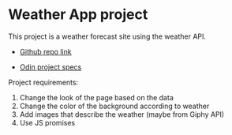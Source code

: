 # Weather App project

This project is a weather forecast site using the weather API.

- [Github repo link](https://github.com/NewIncome/WeatherApp)

- [Odin project specs](https://www.theodinproject.com/courses/javascript/lessons/weather-app)

Project requirements:
1. Change the look of the page based on the data
2. Change the color of the background according to weather
3. Add images that describe the weather (maybe from Giphy API)
4. Use JS promises